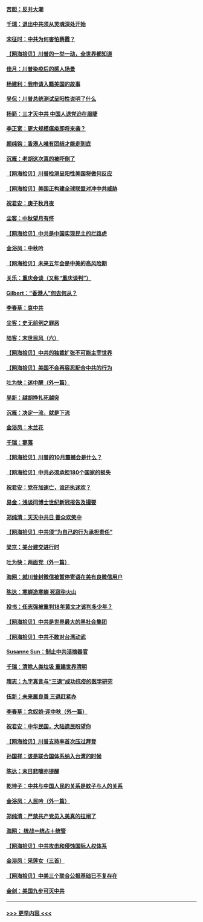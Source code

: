 #### [苦胆：反共大潮](../pages/nsc993/n12459469.md?t=10080202) 
#### [千瑞：退出中共须从灵魂深处开始](../pages/nsc993/n12459437.md?t=10080202) 
#### [宋征时：中共为何害怕蔡霞？](../pages/nsc993/n12459097.md?t=10080202) 
#### [【网海拾贝】川普的一举一动，全世界都知道](../pages/nsc993/n12458825.md?t=10080202) 
#### [佳月：川普染疫后的感人场景](../pages/nsc993/n12456994.md?t=10080202) 
#### [杨建利：我申请入籍美国的故事](../pages/nsc993/n12455635.md?t=10080202) 
#### [吴侃：川普总统测试呈阳性说明了什么](../pages/nsc993/n12451869.md?t=10080202) 
#### [扬箭：三才灭中共 中国人退党迫在眉睫](../pages/nsc993/n12451842.md?t=10080202) 
#### [李正宽：更大规模瘟疫即将来袭？](../pages/nsc993/n12451455.md?t=10080202) 
#### [颜纯钩：香港人唯有团结才能走到底](../pages/nsc993/n12450870.md?t=10080202) 
#### [沉雁：老胡这次真的被吓倒了](../pages/nsc993/n12449796.md?t=10080202) 
#### [【网海拾贝】川普检测呈阳性美国将做何反应](../pages/nsc993/n12449042.md?t=10080202) 
#### [【网海拾贝】美国正构建全球联盟对冲中共威胁](../pages/nsc993/n12446580.md?t=10080202) 
#### [祝君安：庚子秋月夜](../pages/nsc993/n12445870.md?t=10080202) 
#### [尘客：中秋望月有怀](../pages/nsc993/n12444632.md?t=10080202) 
#### [【网海拾贝】中共是中国实现民主的拦路虎](../pages/nsc993/n12443573.md?t=10080202) 
#### [金浴凤：中秋吟](../pages/nsc993/n12441773.md?t=10080202) 
#### [【网海拾贝】未来五年会是中美的高风险期](../pages/nsc993/n12440760.md?t=10080202) 
#### [关乐：重庆会谈（又称“重庆谈判”）](../pages/nsc993/n12437525.md?t=10080202) 
#### [Gilbert：“香港人”何去何从？](../pages/nsc993/n12435894.md?t=10080202) 
#### [李春草：哀中共](../pages/nsc993/n12435874.md?t=10080202) 
#### [尘客：史无前例之罪恶](../pages/nsc993/n12435762.md?t=10080202) 
#### [陆客：末世民风（六）](../pages/nsc993/n12435354.md?t=10080202) 
#### [【网海拾贝】中共的独裁扩张不可能主宰世界](../pages/nsc993/n12435151.md?t=10080202) 
#### [【网海拾贝】美国不会再容忍配合中共的行为](../pages/nsc993/n12433808.md?t=10080202) 
#### [吐为快：迷中醒（外一篇）](../pages/nsc993/n12433585.md?t=10080202) 
#### [吴新：越胡挣扎死越突](../pages/nsc993/n12433562.md?t=10080202) 
#### [沉雁：决定一流，就是下流](../pages/nsc993/n12432128.md?t=10080202) 
#### [金浴凤：木兰花](../pages/nsc993/n12432124.md?t=10080202) 
#### [千瑞：寥落](../pages/nsc993/n12432071.md?t=10080202) 
#### [【网海拾贝】川普的10月震撼会是什么？](../pages/nsc993/n12431624.md?t=10080202) 
#### [【网海拾贝】中共必须承担180个国家的损失](../pages/nsc993/n12428893.md?t=10080202) 
#### [祝君安：党在加速亡，谁还执迷欢？](../pages/nsc993/n12428652.md?t=10080202) 
#### [易金：浅谈闫博士世纪新冠报告及撮要](../pages/nsc993/n12426822.md?t=10080202) 
#### [郑纯清：天灭中共日 善众欢笑中](../pages/nsc993/n12426784.md?t=10080202) 
#### [【网海拾贝】中共须“为自己的行为承担责任”](../pages/nsc993/n12426067.md?t=10080202) 
#### [梁京：美台建交进行时](../pages/nsc993/n12424066.md?t=10080202) 
#### [吐为快：两面党（外一篇）](../pages/nsc993/n12424043.md?t=10080202) 
#### [海网：就川普封微信被暂停寄语在美有良微信用户](../pages/nsc993/n12424021.md?t=10080202) 
#### [陈达：寒蝉造寒蝉 死寂孕火山](../pages/nsc993/n12423958.md?t=10080202) 
#### [投书：任志强被重判18年黄文才该判多少年？](../pages/nsc993/n12423672.md?t=10080202) 
#### [【网海拾贝】中共是世界最大的黑社会集团](../pages/nsc993/n12423543.md?t=10080202) 
#### [【网海拾贝】中共不敢对台湾动武](../pages/nsc993/n12421418.md?t=10080202) 
#### [Susanne Sun：制止中共活摘器官](../pages/nsc993/n12419654.md?t=10080202) 
#### [千瑞：清除人类垃圾 重建世界清明](../pages/nsc993/n12419414.md?t=10080202) 
#### [隋志：九字真言与“三退”成功抗疫的医学研究](../pages/nsc993/n12419248.md?t=10080202) 
#### [伍新：未来属良善 三退赶紧办](../pages/nsc993/n12418496.md?t=10080202) 
#### [李春草：念奴娇·迎中秋（外一篇）](../pages/nsc993/n12418465.md?t=10080202) 
#### [祝君安：中华民国，大陆遗民盼望你](../pages/nsc993/n12418089.md?t=10080202) 
#### [【网海拾贝】川普支持率首次压过拜登](../pages/nsc993/n12418050.md?t=10080202) 
#### [孙国祥：该是联合国体系纳入台湾的时候](../pages/nsc993/n12417369.md?t=10080202) 
#### [陈达：末日悲嚎亦提醒](../pages/nsc993/n12416736.md?t=10080202) 
#### [乾坤子：中共与中国人民的关系是蚊子与人的关系](../pages/nsc993/n12416632.md?t=10080202) 
#### [金浴凤：人民吟（外一篇）](../pages/nsc993/n12416567.md?t=10080202) 
#### [郑纯清：严禁共产党员入美真的拉闸了](../pages/nsc993/n12416550.md?t=10080202) 
#### [海网： 统战＝统占＋统管](../pages/nsc993/n12416404.md?t=10080202) 
#### [【网海拾贝】中共攻击和侵蚀国际人权体系](../pages/nsc993/n12416250.md?t=10080202) 
#### [金浴凤：采莲女（三首）](../pages/nsc993/n12415517.md?t=10080202) 
#### [【网海拾贝】中美三个联合公报基础已不复存在](../pages/nsc993/n12415054.md?t=10080202) 
#### [金剑：美国九步可灭中共](../pages/nsc993/n12413183.md?t=10080202) 

----
#### [ >>> 更早内容 <<< ](../indexes/nsc993-earlier.md)
